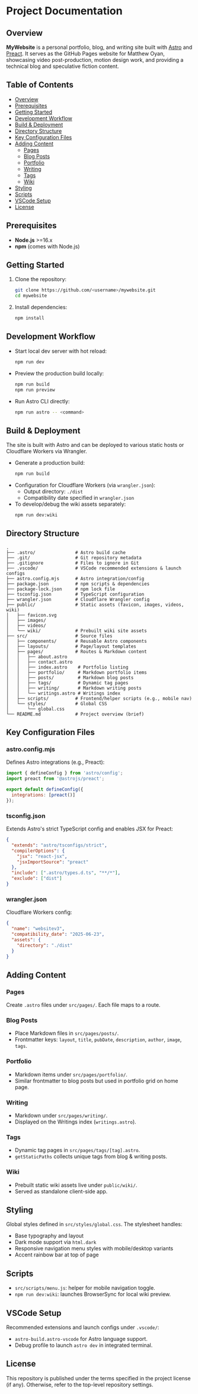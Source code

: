 # Project Documentation

## Overview

**MyWebsite** is a personal portfolio, blog, and writing site built with [Astro](https://astro.build/) and [Preact](https://preactjs.com/). It serves as the GitHub Pages website for Matthew Oyan, showcasing video post-production, motion design work, and providing a technical blog and speculative fiction content.

## Table of Contents
- [Overview](#overview)
- [Prerequisites](#prerequisites)
- [Getting Started](#getting-started)
- [Development Workflow](#development-workflow)
- [Build & Deployment](#build--deployment)
- [Directory Structure](#directory-structure)
- [Key Configuration Files](#key-configuration-files)
- [Adding Content](#adding-content)
  - [Pages](#pages)
  - [Blog Posts](#blog-posts)
  - [Portfolio](#portfolio)
  - [Writing](#writing)
  - [Tags](#tags)
  - [Wiki](#wiki)
- [Styling](#styling)
- [Scripts](#scripts)
- [VSCode Setup](#vscode-setup)
- [License](#license)

## Prerequisites

- **Node.js** >=16.x
- **npm** (comes with Node.js)

## Getting Started

1. Clone the repository:
   ```bash
   git clone https://github.com/<username>/mywebsite.git
   cd mywebsite
   ```
2. Install dependencies:
   ```bash
   npm install
   ```

## Development Workflow

- Start local dev server with hot reload:
  ```bash
  npm run dev
  ```
- Preview the production build locally:
  ```bash
  npm run build
  npm run preview
  ```
- Run Astro CLI directly:
  ```bash
  npm run astro -- <command>
  ```

## Build & Deployment

The site is built with Astro and can be deployed to various static hosts or Cloudflare Workers via Wrangler.

- Generate a production build:
  ```bash
  npm run build
  ```
- Configuration for Cloudflare Workers (via `wrangler.json`):
  - Output directory: `./dist`
  - Compatibility date specified in `wrangler.json`
- To develop/debug the wiki assets separately:
  ```bash
  npm run dev:wiki
  ```

## Directory Structure

```text
. 
├── .astro/               # Astro build cache
├── .git/                 # Git repository metadata
├── .gitignore            # Files to ignore in Git
├── .vscode/              # VSCode recommended extensions & launch configs
├── astro.config.mjs      # Astro integration/config
├── package.json          # npm scripts & dependencies
├── package-lock.json     # npm lock file
├── tsconfig.json         # TypeScript configuration
├── wrangler.json         # Cloudflare Wrangler config
├── public/               # Static assets (favicon, images, videos, wiki)
│   ├── favicon.svg
│   ├── images/
│   ├── videos/
│   └── wiki/             # Prebuilt wiki site assets
├── src/                  # Source files
│   ├── components/       # Reusable Astro components
│   ├── layouts/          # Page/layout templates
│   ├── pages/            # Routes & Markdown content
│   │   ├── about.astro
│   │   ├── contact.astro
│   │   ├── index.astro    # Portfolio listing
│   │   ├── portfolio/     # Markdown portfolio items
│   │   ├── posts/         # Markdown blog posts
│   │   ├── tags/          # Dynamic tag pages
│   │   ├── writing/       # Markdown writing posts
│   │   └── writings.astro # Writings index
│   ├── scripts/          # Frontend/helper scripts (e.g., mobile nav)
│   └── styles/           # Global CSS
│       └── global.css
└── README.md             # Project overview (brief)
```

## Key Configuration Files

### astro.config.mjs
Defines Astro integrations (e.g., Preact):
```js
import { defineConfig } from 'astro/config';
import preact from '@astrojs/preact';

export default defineConfig({
  integrations: [preact()]
});
```

### tsconfig.json
Extends Astro's strict TypeScript config and enables JSX for Preact:
```json
{
  "extends": "astro/tsconfigs/strict",
  "compilerOptions": {
    "jsx": "react-jsx",
    "jsxImportSource": "preact"
  },
  "include": [".astro/types.d.ts", "**/*"],
  "exclude": ["dist"]
}
```

### wrangler.json
Cloudflare Workers config:
```json
{
  "name": "websitev3",
  "compatibility_date": "2025-06-23",
  "assets": {
    "directory": "./dist"
  }
}
```

## Adding Content

### Pages
Create `.astro` files under `src/pages/`. Each file maps to a route.

### Blog Posts
- Place Markdown files in `src/pages/posts/`.
- Frontmatter keys: `layout`, `title`, `pubDate`, `description`, `author`, `image`, `tags`.

### Portfolio
- Markdown items under `src/pages/portfolio/`.
- Similar frontmatter to blog posts but used in portfolio grid on home page.

### Writing
- Markdown under `src/pages/writing/`.
- Displayed on the Writings index (`writings.astro`).

### Tags
- Dynamic tag pages in `src/pages/tags/[tag].astro`.
- `getStaticPaths` collects unique tags from blog & writing posts.

### Wiki
- Prebuilt static wiki assets live under `public/wiki/`.
- Served as standalone client-side app.

## Styling

Global styles defined in `src/styles/global.css`. The stylesheet handles:
- Base typography and layout
- Dark mode support via `html.dark`
- Responsive navigation menu styles with mobile/desktop variants
- Accent rainbow bar at top of page

## Scripts

- `src/scripts/menu.js`: helper for mobile navigation toggle.
- `npm run dev:wiki`: launches BrowserSync for local wiki preview.

## VSCode Setup

Recommended extensions and launch configs under `.vscode/`:
- `astro-build.astro-vscode` for Astro language support.
- Debug profile to launch `astro dev` in integrated terminal.

## License

This repository is published under the terms specified in the project license (if any).
Otherwise, refer to the top-level repository settings.
